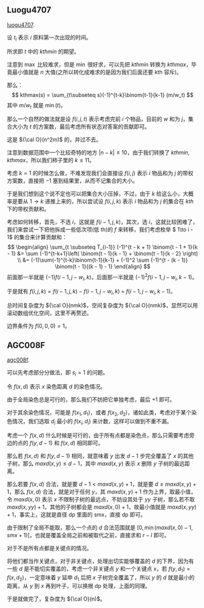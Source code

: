 ## Luogu4707

[luogu4707](https://www.luogu.com.cn/problem/P4707). 

设 $t_i$ 表示 $i$ 原料第一次出现的时间。

所求即 $t$ 中的 $kthmin$ 的期望。

注意到 $\max$ 比较难求，但是 $\min$ 很好求，可以先把 $kthmin$ 转换为 $kthmax$，毕竟最小值就是 $n$ 大值(之所以转化成难求的是因为我们后面还要 kth 容斥)。

那么：
$$
kthmax(s) = \sum_{t\subseteq s}(-1)^{t-k}\binom{t-1}{k-1} (m/w_t)
$$
其中 $m / w_t$ 就是 $\min(t)$。

那么一个自然的做法就是设 $f(i, j, t)$ 表示考虑完前 $i$ 个物品，目前的 $w$ 和为 $j$，集合大小为 $t$ 的方案数，最后考虑所有状态对答案的贡献即可。

这是 ${\cal O}(n^2m)$ 的，并过不去。

注意到数据范围中一个比较奇特的地方 $|n - k| \le 10$，由于我们转换了 $kthmin, kthmax$，所以我们柿子里的 $k \le 11$。

考虑 $k = 1$ 的时候怎么做，不难发现我们会直接设 $f(i, j)$ 表示 $i$ 物品和为 $j$ 的带权方案数，直接把 $-1$ 塞到结果里，从而不记集合的大小。

于是我们想到这个说不定也可以把集合大小压掉，不过，由于 $k$ 给这么小，大概率是要从 $1 \to k$ 递推上来的，所以尝试设 $f(i, j, k)$ 表示 $i$ 物品和为 $j$ 的集合在 $kth$ 下的带权贡献和。

考虑如何转移，首先，不选 $i$，这就是 $f(i - 1, j, k)$，其次，选 $i$，这就比较困难了，我们来尝试一下把他拆成一些低次项(低 th)的 $f$ 来转移，我们考虑枚举 $ 1\to i - 1$ 的集合来计算贡献和：
$$
\begin{align}
\sum_{t \subseteq T_{i-1}} (-1)^{t - k + 1} \binom{t - 1 + 1}{k - 1} &= \sum (-1)^{t-k+1}\left( \binom{t - 1}{k - 1} + \binom{t - 1}{k - 2} \right) \\
&= (-1)\sum(-1)^{t-k}\binom{t-1}{k-1} + (-1)^2 \sum (-1)^{t - (k - 1)} \binom{t - 1}{(k - 1) - 1}
\end{align}
$$
前面那一半就是 $(-1) f(i - 1, j - w_i, k)$，后面那一半就是 $(-1)^2 f(i - 1, j - w_i, k - 1)$。

于是就有 $f(i, j, k) = f(i - 1, j, k) - f(i - 1, j - w_i, k) + f(i - 1, j - w_i, k - 1)$。

总时间复杂度为 ${\cal O}(nmk)$，空间复杂度为 ${\cal O}(nmk)$，显然可以用滚动数组优化空间，这里不再赘述。

边界条件为 $f(0, 0, 0) = 1$。

## AGC008F

[agc008f](https://www.luogu.com.cn/problem/AT2268). 

可以先考虑部分分做法，即 $s_i = 1$ 的问题。

令 $f(x, d)$ 表示 $x$ 染色距离 $d$ 的染色情况。

由于全局染色总是可行的，那么我们不妨把它单独考虑，最后 +1 即可。

对于其余染色情况，可能是 $f(x_1, d_1)$，或者 $f(x_2, d_2)$，诸如此类，考虑对于某个染色情况，我们选取 $d_i$ 最小的 $f(x_i, d_i)$ 来计数，这样可以做到不重不漏。

考虑一个 $f(x, d)$ 什么时候是可行的，由于所有点都是染色点，那么只需要考虑旁边的点的 $f(y, d - 1)$ 和 $f(x, d)$ 相同即可。

那么若 $f(x, d)$ 和 $f(y, d - 1)$ 相同，就意味着 $y$ 出发 $d - 1$ 步完全覆盖了 $x$ 的其他子树，那么 $maxd(x, y) \le d - 1$，其中 $maxd(x, y)$ 表示 $x$ 删除 $y$ 子树的最远距离。

那么若要 $f(x, d)$ 合法，就是要 $d - 1 \lt maxd(x, y) + 1$，就是要 $d \le maxd(x, y) + 1$，那么 $f(x, d)$ 合法，就是对于任何 $y$，其 $maxd(x, y) + 1$ 作为上界，取最小值，令 $maxd(x, 0)$ 表示 $x$ 不限制子树的最远点，不妨设其处于 $yy$ 子树，那么若不取 $maxd(x, yy) + 1$，其他的子树都会是 $maxd(x, 0) + 1$，故最小值就是 $maxd(x, yy) + 1$，事实上，这就是直径 dp 里面的 smx，直接 dp 即可。

由于限制了全局不能取，那么一个点的 $d$ 合法范围就是 $[0, \min(maxd(x, 0) - 1, smx + 1)]$，也就是覆盖全局之前和被取代之前，直接求和 $r - l$ 即可。

对于不是所有点都是关键点的情况。

将他们都当作关键点，对于非关键点，处理出切实能够覆盖的 $d$ 的下界，因为有一些 $d$ 是不能切实覆盖的，考虑一个非关键点 $y$ 和一个关键点 $x$，若 $f(y, d_1) = f(x, d_2)$，一定意味着 $y$ 延申 $d_1$ 后把 $x$ 子树完全覆盖了，所以 $y$ 的 $d$ 就是最小的距离，从 $y$ 到 $x$ 再到叶子，可以换根 dp 处理，上面的同理。

于是就做完了，复杂度为 ${\cal O}(n)$。

